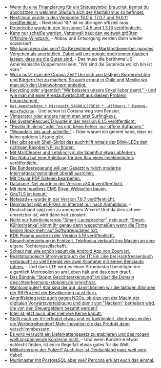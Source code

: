 * [Wenn du eine Finanzierung für ein Statussymbol brauchst, kannst du abschätzen in welchem Stadium sich der Kapitalismus so befindet.](https://www.golem.de/news/finanzierung-per-apple-card-ipads-und-macs-sollen-monatlich-abbezahlt-werden-2006-148943-rss.html)
* [Nextcloud wurde in den Versionen 18.0.5, 17.0.7 und 16.0.11 veröffentlicht.](https://nextcloud.com/blog/minor-releases-18-0-5-17-0-7-and-16-0-11-are-here-end-of-support-for-16/) - Nextcloud 16.* ist im übringen offiziell raus.
* [Roundcube wurde in den Versionen 1.4.5 und 1.3.13 veröffentlicht.](https://roundcube.net/news/2020/06/07/updates-1.4.6-and-1.3.13-released)
* [Kann nur scheiße werden, Vattenvall baut den weltweit größten Offshore-Windpark.](https://www.sonnenseite.com/de/wirtschaft/vattenfall-baut-weltweit-grten-offshore-windpark.html) - Abbau und Entsorgung werden dann wieder sozialisiert.
* [Wie kann denn das sein? Da Bezeichnet ein Marktmitbewerber googles Vorgehen als unerbittlich. Dabei will uns google doch immer glauben lassen, dass sie die Guten sind.](https://www.golem.de/news/ren-zhengfei-huawei-chef-fuer-ruecksichtloses-vorgehen-nach-googles-vorbild-2006-148954.html) - Das muss die berühmte US-Amerikanische Doppelmoral sein. "Wir sind die Guten/da wo ich bin ist vorn."
* [Wozu nutzt man die Corona Zeit? Um sich von lästigen Bürgerrechten und Bürgern frei zu machen. So auch erneut in Chile und Mexiko wo man sich den Ureinwohnern entledigt.](https://netzfrauen.org/2020/06/08/chile-9/)
* [Recycling oder eigentlich "Wir belasten unsere Enkel lieber damit." - und wie man mit einer Kreislaufwirtschaft aus diesem Problem herauskommt.](https://www.sonnenseite.com/de/wirtschaft/kreislaufwirtschaft-ein-kosystemrelevantes-update-ist-verfgbar.html)
* [`Get-AppxPackage * Microsoft.549981C3F5F10 * -AllUsers | Remove-AppxPackage`](https://www.bleepingcomputer.com/news/microsoft/how-to-uninstall-cortana-in-windows-10-2004/) - Und schon ist Cortana weg vom Fenster.
* [Vimperator oder andere nennt man jetzt Surfingkeys.](https://www.ghacks.net/2020/06/08/add-a-ton-of-keyboard-shortcuts-to-firefox-and-chrome-with-surfingkeys/)
* [Die SystemRescueCD wurde in der Version 6.1.5 veröffentlicht.](https://www.planet3dnow.de/cms/56173-systemrescuecd-6-1-5/)
* ["Positiv thinking" oder "es gibt keine Fehler, nur offene Aufgaben."](https://almad.blog/essays/no-bugs-just-todos/)
* ["Woanders ists auch scheiße."](https://www.aleksandra.codes/tech-content-consumer) - Oder warum ich gelernt habe, dass es keine goldene Lösung gibt.
* [Hier gibt es ein Shell-Skript das euch hilft mittels der Blink-LEDs den richtigen RaspberryPi zu finden.](https://opensource.com/article/20/6/find-raspberry-pi)
* [Mit MailCleaner und LetsEncrypt die Spamflut etwas abfedern.](https://opensource.com/article/20/6/secure-open-source-antispam)
* [Der Nabu hat eine Anleitung für den Bau eines Insektenhotels veröffentlicht.](https://www.nabu.de/tiere-und-pflanzen/insekten-und-spinnen/insekten-helfen/00959.html)
* [Die Bundesregierung will per Gesetzt wirklich moderne Internetgeschwindigkeit überall ausrollen.](https://netzpolitik.org/2020/so-soll-das-recht-auf-schnelle-internetanschluesse-aussehen/)
* [Mit Okular PDF Dateien bearbeiten.](https://okular.kde.org/)
* [Database .Net wurde in der Version v30.4 veröffentlicht.](https://www.postgresql.org/about/news/2043/)
* [Mit dem headless CMS Strapi Webseiten bauen.](https://strapi.io/)
* [GnuTLS ist kaputt.](https://blog.fefe.de/?ts=a02055d9)
* [Notepad++ wurde in der Version 7.8.7 veröffentlicht.](https://www.planet3dnow.de/cms/56309-notepad-7-8-7/)
* [Demnächst gibt es Pr0ns im Internet nur nach Anmeldung.](https://www.golem.de/news/jugendschutz-websperren-gegen-pornoseiten-ruecken-naeher-2006-148976.html) - Deutschland sagt nein zu anonymen Wixern! Und da dies schwer umsetzbar ist, wird dann halt zensiert.
* [Nicht nur funktionierende "Smart-Lautsprecher", nein auch "Smart-Kühlschränke" könnt ihr genau dann wegschmeißen wenn die Firma keinen Bock mehr auf Softwareupdates hat.](https://www.golem.de/news/smarte-kuehlschraenke-hersteller-verschweigen-support-dauer-2006-148974.html)
* [KDE Plasma wurde in der Version 5.19 veröffentlicht.](https://kde.org/announcements/plasma-5.19.0)
* [Steuerhinterziehung in Echtzeit, Telefonica verkauft ihre Masten an eine eigene Tochtergesellschafft.](https://www.golem.de/news/telxius-telefonica-deutschland-verkauft-ueber-10-000-mobilfunkmasten-2006-148983.html)
* [Schaut mal wie schön kaputt die Android App von Zoom ist.](https://www.kuketz-blog.de/zoom-analyse-des-datensendeverhaltens-der-android-app/)
* [Realitätsabgleich Stromverbrauch der IT: Ein Like bei Hackfressenbuch verbraucht so viel Energie wie zwei Kilometer mit einem Benziauto fahren.](https://www.heise.de/tp/features/Stromfresser-Internet-4776573.html) - Und dank LTE wird es einen Strombedarf benötigen der eigentlich Metropolen so am Leben hält und das oben drauf.
* [Das Bündnis "Stoppt Gesichtserkennung" ist über die Domain gesichtserkennung-stoppen.de erreichbar.](https://www.gesichtserkennung-stoppen.de/)
* [Wahlcomputer? Klar sind die gut, damit können wir die lästigen Stimmen der 99 Prozent der Bevölkerung rausfiltern.](https://blog.fefe.de/?ts=a01e49ad)
* [Angriffskrieg jetzt auch gegen NGOs, ob dies von der Macht der digitalen Vorwärtsverteidigung und damit von "Hackern" betrieben wird, die von den Steuergeldern bezahlt werden?](https://blog.fefe.de/?ts=a01e443a)
* [Intel ist jetzt auch über mehrere Kerne kaputt.](https://www.golem.de/news/sicherheitsluecken-sgaxe-crosstalk-und-me-luecken-in-intel-cpus-2006-149000.html)
* [Stellt euch vor ihr erfindet etwas und es funktioniert, doch was wollen die Werbetreibenden? Mehr Inovation die das Produkt dann verschlimmbessern.](https://www.golem.de/news/surface-book-3-im-test-microsofts-alleskoenner-braucht-einen-neuen-anstrich-2006-148989-3.html)
* [Es wird versucht ein Lieferkettengesetz zu etablieren und das mögen weltumspannende Konzerne nicht.](https://verfassungsblog.de/die-haftung-von-zertifizierungs-und-pruefunternehmen-als-gebotener-bestandteil-eines-effektiven-lieferkettengesetzes/) - Und wenn Konzerne etwas schlecht finden, ist es im Regelfall etwas gutes für die Welt.
* [Militarisierung der Polizei? Auch hier ist Deutschland ganz weit vorn dabei!](https://netzpolitik.org/2020/klage-gegen-geheimhaltung-von-polizeipanzern/)
* [Multimaster mit PostgreSQL aber wie? Percona erklärt euch das einmal.](https://www.percona.com/blog/2020/06/09/multi-master-replication-solutions-for-postgresql/)
